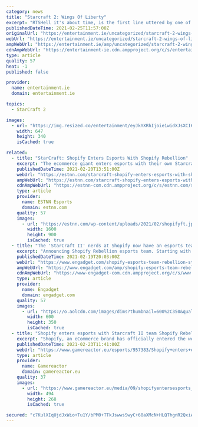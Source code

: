 ```yaml
---
category: news
title: "Starcraft 2: Wings Of Liberty"
excerpt: "RTSHell it's about time, is the first line uttered by one of the characters in Blizzard's Starcraft 2 and considering the"
publishedDateTime: 2021-02-25T11:57:00Z
originalUrl: "https://entertainment.ie/uncategorized/starcraft-2-wings-of-liberty-278497/"
webUrl: "https://entertainment.ie/uncategorized/starcraft-2-wings-of-liberty-278497/"
ampWebUrl: "https://entertainment.ie/amp/uncategorized/starcraft-2-wings-of-liberty-278497/"
cdnAmpWebUrl: "https://entertainment-ie.cdn.ampproject.org/c/s/entertainment.ie/amp/uncategorized/starcraft-2-wings-of-liberty-278497/"
type: article
quality: 57
heat: -1
published: false

provider:
  name: entertainment.ie
  domain: entertainment.ie

topics:
  - StarCraft 2

images:
  - url: "https://img.resized.co/entertainment/eyJkYXRhIjoie1widXJsXCI6XCJodHRwczpcXFwvXFxcL2VudGVydGFpbm1lbnQuaWVcXFwvaW1hZ2VzXFxcL25vLWltYWdlLnBuZ1wiLFwid2lkdGhcIjo2NDcsXCJoZWlnaHRcIjozNDAsXCJkZWZhdWx0XCI6XCJodHRwczpcXFwvXFxcL2VudGVydGFpbm1lbnQuaWVcXFwvaW1hZ2VzXFxcL25vLWltYWdlLnBuZ1wifSIsImhhc2giOiJhNzUxMjhiODYzZDBmNDY0ZjU1YjE3Njc1ZmFkNzUzM2I3ODc3MTRmIn0=/starcraft-2-wings-of-liberty.png"
    width: 647
    height: 340
    isCached: true

related:
  - title: "StarCraft: Shopify Enters Esports With Shopify Rebellion"
    excerpt: "The ecommerce giant enters esports with their own Starcraft 2 roster. Canadian ecommerce giant Shopify announced their interest in"
    publishedDateTime: 2021-02-20T13:51:00Z
    webUrl: "https://estnn.com/starcraft-shopify-enters-esports-with-shopify-rebellion/"
    ampWebUrl: "https://estnn.com/starcraft-shopify-enters-esports-with-shopify-rebellion/amp/"
    cdnAmpWebUrl: "https://estnn-com.cdn.ampproject.org/c/s/estnn.com/starcraft-shopify-enters-esports-with-shopify-rebellion/amp/"
    type: article
    provider:
      name: ESTNN Esports
      domain: estnn.com
    quality: 57
    images:
      - url: "https://estnn.com/wp-content/uploads/2021/02/shopifyft.jpg"
        width: 1600
        height: 900
        isCached: true
  - title: "The 'StarCraft II' nerds at Shopify now have an esports team"
    excerpt: "Announcing Shopify Rebellion esports team. Starting with Starcraft2 because of course we do. 🛒❤️🕹️  The company might expand to other games in the near future, according to esports and gaming consultant Rod Breslau,"
    publishedDateTime: 2021-02-19T20:03:00Z
    webUrl: "https://www.engadget.com/shopify-esports-team-rebellion-starcraft-ii-200229373.html"
    ampWebUrl: "https://www.engadget.com/amp/shopify-esports-team-rebellion-starcraft-ii-200229373.html"
    cdnAmpWebUrl: "https://www-engadget-com.cdn.ampproject.org/c/s/www.engadget.com/amp/shopify-esports-team-rebellion-starcraft-ii-200229373.html"
    type: article
    provider:
      name: Engadget
      domain: engadget.com
    quality: 57
    images:
      - url: "https://o.aolcdn.com/images/dims?thumbnail=600%2C350&quality=95&image_uri=https%3A%2F%2Fs.yimg.com%2Fos%2Fcreatr-uploaded-images%2F2021-02%2Fcd8e17c0-72e9-11eb-b65f-249f2e3da978&client=amp-blogside-v2&signature=19e4066736a38825c0e889532e8cd5df3e4eeed1"
        width: 600
        height: 350
        isCached: true
  - title: "Shopify enters esports with Starcraft II team Shopify Rebellion"
    excerpt: "Shopify, an eCommerce brand has officially entered the world of esports with the new organisation and Starcraft II team Shopify Rebellion. The Canadian esports team will be bringing three players to compete in Starcraft tournaments,"
    publishedDateTime: 2021-02-23T11:41:00Z
    webUrl: "https://www.gamereactor.eu/esports/957383/Shopify+enters+esports+with+Starcraft+II+team+Shopify+Rebellion/"
    type: article
    provider:
      name: Gamereactor
      domain: gamereactor.eu
    quality: 37
    images:
      - url: "https://www.gamereactor.eu/media/09/shopifyentersesports_3390913.png"
        width: 494
        height: 268
        isCached: true

secured: "c7KulXIqUjdJxWio+Tu1Y/bPM0+TTkJswwsSwyC+68aXMcN+HLQThgnR2QxiALylb/dLw56y54D72KlxkuQAPljExQPDEH1dkRz2Ec3XS4A5ZF1HOCHd+hUAAu7Bsyh4HF9sF0kwgMdq33GvqBagWwyDmh+zq3S+EXYM7ecrY2QPVieSvqJzI39MG6S+EQvMWmiy8X72hnrYHKnN8Hb/yWsM0JQcBQOiCyC4E9be3vhJUgwDhKc2YRyEyt5avlLeqM0DjqEvLWy+7I7aUwRe9KyDmAOBKg2YWpgO4Og9LDkxt641fhmDDgPZRIWYww8pKhlDJpSyx0UPHBwJNwNweO3JXFCZYBepYV+RDGbD2SI=;AkS/sn3IKO0PImCOPeyPIw=="
---
```


